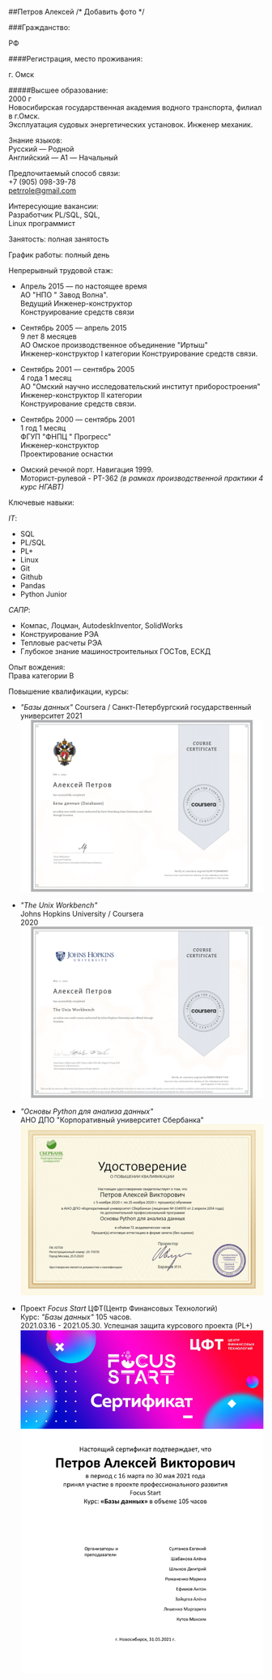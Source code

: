 
##Петров Алексей
/* Добавить фото */

###Гражданство:

РФ

####Регистрация, место проживания: 

г. Омск
 
#####Высшее образование:  
2000 г  
Новосибирская государственная академия водного транспорта, филиал в г.Омск.  
Эксплуатация судовых энергетических установок. Инженер механик.

Знание языков:  
Русский — Родной  
Английский — A1 — Начальный

Предпочитаемый способ связи:  
+7 (905) 098-39-78  
<petrrole@gmail.com>

Интересующие вакансии:  
Разработчик PL/SQL, SQL,   
Linux программист

Занятость: полная занятость

График работы: полный день

Непрерывный трудовой стаж:

- Апрель 2015 — по настоящее время  
  АО "НПО " Завод Волна".  
  Ведущий Инженер-конструктор  
  Конструирование средств связи

- Сентябрь 2005 — апрель 2015  
  9 лет 8 месяцев  
  АО Омское производственное объединение "Иртыш"  
  Инженер-конструктор I категории
  Конструирование средств связи.

- Сентябрь 2001 — сентябрь 2005  
  4 года 1 месяц  
  АО "Омский научно исследовательский институт приборостроения"  
  Инженер-конструктор II категории  
  Конструирование средств связи.

- Сентябрь 2000 — сентябрь 2001  
  1 год 1 месяц  
  ФГУП "ФНПЦ " Прогресс"  
  Инженер-конструктор  
  Проектирование оснастки

- Омский речной порт. Навигация 1999.  
  Моторист-рулевой - РТ-362 _(в рамках производственной практики 4 курс НГАВТ)_


Ключевые навыки: 

_IT_:  
- SQL  
- PL/SQL  
- PL+  
- Linux  
- Git  
- Github  
- Pandas  
- Python Junior

_САПР_:  
- Компас, Лоцман, AutodeskInventor, SolidWorks  
- Конструирование РЭА  
- Тепловые расчеты РЭА  
- Глубокое знание машиностроительных ГОСТов, ЕСКД  

Опыт вождения:  
Права категории B


Повышение квалификации, курсы:

- _"Базы данных"_
  Coursera / Санкт-Петербургский государственный университет
  2021  
![spb_DB](Images/Coursera%20RYYFZR44B9NY.png)  

- _"The Unix Workbench"_  
  Johns Hopkins University / Coursera  
  2020  
![UNIX](Images/Coursera%20NWMV7BWX77AR.png)  


- _"Основы Python для анализа данных"_  
  АНО ДПО "Корпоративный университет Сбербанка"  
![SBRF Pandas](Images/dip_python_pandas.png)  

- Проект _Focus Start_ ЦФТ(Центр Финансовых Технологий)  
  Курс: _"Базы данных"_ 105 часов.  
  2021.03.16 - 2021.05.30. Успешная защита курсового проекта (PL+)  
![PL+](https://github.com/Petrrole/Resume/blob/master/Images/%D0%A1%D0%B5%D1%80%D1%82%D0%B8%D1%84%D0%B8%D0%BA%D0%B0%D1%82_%D0%9F%D0%B5%D1%82%D1%80%D0%BE%D0%B2%20%D0%90%D0%BB%D0%B5%D0%BA%D1%81%D0%B5%D0%B9.png)  

